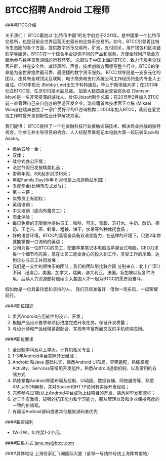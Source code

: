 BTCC招聘 Android 工程师
==========

####BTCC介绍

关于我们：
BTCC最初以“比特币中国”的名字创立于2011年。是中国第一个比特币交易所，也是目前全世界运营历史最长的比特币交易所。如今，BTCC引领着比特币生态圈的各个方面，提供数字货币交易所，矿池，支付网关，用户钱包和区块链刻字等服务。BTCC在一个综合平台提供不同的产品和服务，方便全球用户能全方面地参与数字货币领域的所有环节。
总部位于中国上海的BTCC，致力于服务全球客户群，并在安全性、减轻风险、声誉、技术创新方面领导整个行业。BTCC的使命是为全世界提供最可靠、最便捷的数字货币服务。
BTCC领导层是一支多元化的团队，由具有全球顶尖互联网、电子商务和支付系统公司工作经历的业内专业人士组成。CEO李启元 (Bobby Lee)出生于科特迪瓦，毕业于斯坦福大学；在2013年创立BTCC前，任沃尔玛技术副总裁。 加拿大籍首席运营官缪永权 (Samson Mow)是一名非常资深的游戏人，曾任Ubisoft制作总监；在2015年2月加入BTCC前一直管理自己亲自创办的手游开发企业。瑞典籍首席技术官王立栋 (Mikael Wang)在瑞典创立了一家广受好评的IT咨询机构；2013年加入BTCC，此前在爱立信工作时曾开发创新性云计算解决方案。

我们提供：
BTCC提供了一个在金融科技行业接触尖端技术、解决商业挑战的独特机会。你参与并主导项目的机会、人人标配苹果笔记本电脑大家一起玩转Slack和Asana。
- 缴纳五险一金；
- 双休；
- 硅谷式办公环境；
- 法定节假日发放精美礼品；
- 带薪年假，8天起步封顶18天；
- 年度Family Day(今年 6 月份是上海迪斯尼乐园)；
- 季度奖金(比特币形式发放)；
- 第十三薪；
- 优秀员工有期权；
- 英语培训；
- 中文培训（面向外籍员工）；
- 商业保险；
- 每日免费的无限量地提供员工：咖啡、可乐、雪碧、苏打水、牛奶、酸奶、椰奶、王老吉、茶、鲜果、粗粮、饼干，水果等各种休闲食品；
- 好的语言环境，BTCC的高管全具备双语言能力，在这样的环境下，只要2年你就能掌握一口流利的英语；
- 公司为每一位BTCC的员工，配置苹果笔记本电脑或苹果台式电脑，CEO力求每一个细节均完美，意在让员工能全身心的投入到工作，享受工作的乐趣，达到企业与员工共同发展；
- 我们是一支忙的很快乐的团队；我们的团队堪比联合国
分别来自：北上广深江浙闵…港澳台，美国，加拿大，瑞典，澳大利亚，法国，新加坡以及各种海龟，后续人力资源部将继续引入各国人才一起为BTCC的愿景而奋斗。

假如你是一位具备热爱和坚持的人，
我们已经准备好：借你一场东风，一起荣耀前行。

####职位描述
1. 负责Android应用软件的设计、开发；
2. 根据产品设计要求和项目进度完成开发任务，保证开发质量；
3. 与设计师和产品经理紧密配合，实现有丰富界面交互的手机终端应用。

####职位要求 
1. 全日制本科及以上学历，计算机相关专业；
2. 1-3年Android平台实际开发经验；
3. Android 和Java 基础扎实，熟悉Android UI布局、界面适配，熟练掌握Activity、Services等常用开发组件，熟悉Android通信机制、以及常用的存储方式
4. 熟练掌握Android界面布局及绘制、UI动画、数据存储、网络通信等，熟悉XML/JSON解析，并对Socket和HTTP访问有实际开发经验；
5. 完整参与过1款以上Android平台成功上线项目的开发，熟悉APP发布流程；
6. 对工作有激情，较强的抗压能力和学习能力，服从管理以及和企业保持高度的一致的价值观。
7. 有阅读Android源码或者其他框架源码者优先

####薪资福利
- 1W-2W，年终奖1-2个月。  

####联系方式
[jane.ma@btcc.com](mailto:jane.ma@btcc.com)  

####具体地址
上海徐家汇飞洲国际大厦（紧邻一号线四号线上海体育馆站）
